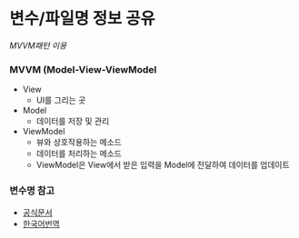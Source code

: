 # 변수/파일명 정보 공유
*MVVM패턴 이용*

### MVVM (Model-View-ViewModel
- View
  - UI를 그리는 곳
- Model
  - 데이터를 저장 및 관리
- ViewModel
  - 뷰와 상호작용하는 메소드
  - 데이터를 처리하는 메소드
  - ViewModel은 View에서 받은 입력을 Model에 전달하여 데이터를 업데이트

### 변수명 참고
- [공식문서](https://www.swift.org/documentation/api-design-guidelines)
- [한국어번역](https://cozzin.gitbook.io/swift-api-design-guidelines/)
